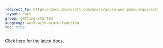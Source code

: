 ```yaml
---
redirect_to: https://docs.microsoft.com/azure/azure-web-pubsub/quickstart-serverless?tabs=javascript
layout: docs
group: getting-started
subgroup: work-with-azure-function
toc: true
---
```


Click [here](https://docs.microsoft.com/azure/azure-web-pubsub/quickstart-serverless?tabs=javascript) for the latest docs.
